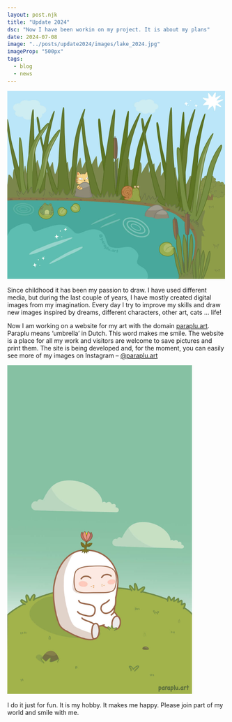 ```yaml
---
layout: post.njk
title: "Update 2024"
dsc: "Now I have been workin on my project. It is about my plans"
date: 2024-07-08
image: "../posts/update2024/images/lake_2024.jpg"
imageProp: "500px"
tags:
  - blog
  - news
---
```


<div class="article-center">
  <img src="images/lake_2024.jpg" alt="Picture" width="500" />
</div>

Since childhood it has been my passion to draw. I have used different media, but during the last couple of years, I have mostly created digital images from my imagination. Every day I try to improve my skills and draw new images inspired by dreams, different characters, other art, cats … life!

Now I am working on a website for my art with the domain <a href="https://paraplu.art/">paraplu.art</a>. <span class="article-at __yellow">Paraplu</span> means ‘umbrella’ in Dutch. This word makes me smile. The website is a place for all my work and visitors are welcome to save pictures and print them. The site is being developed and, for the moment, you can easily see more of my images on Instagram – <a href="https://www.instagram.com/paraplu.art/">&commat;paraplu.art</a>

<div class="article-center">
  <img src="images/lu-wallpaper.jpg" alt="Lu" width="424" />
</div>

I do it just for fun. It is my hobby. It makes me happy. Please join part of my world and smile with me.
